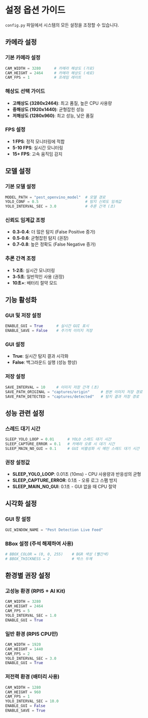 # 설정 옵션 가이드

`config.py` 파일에서 시스템의 모든 설정을 조정할 수 있습니다.

## 카메라 설정

### 기본 카메라 설정
```python
CAM_WIDTH = 3280      # 카메라 해상도 (가로)
CAM_HEIGHT = 2464     # 카메라 해상도 (세로)
CAM_FPS = 1           # 프레임 레이트
```

### 해상도 선택 가이드
- **고해상도 (3280x2464)**: 최고 품질, 높은 CPU 사용량
- **중해상도 (1920x1440)**: 균형잡힌 성능
- **저해상도 (1280x960)**: 최고 성능, 낮은 품질

### FPS 설정
- **1 FPS**: 정적 모니터링에 적합
- **5-10 FPS**: 실시간 모니터링
- **15+ FPS**: 고속 움직임 감지

## 모델 설정

### 기본 모델 설정
```python
MODEL_PATH = "pest_openvino_model"  # 모델 경로
YOLO_CONF = 0.5                     # 탐지 신뢰도 임계값
YOLO_INTERVAL_SEC = 3.0             # 추론 간격 (초)
```

### 신뢰도 임계값 조정
- **0.3-0.4**: 더 많은 탐지 (False Positive 증가)
- **0.5-0.6**: 균형잡힌 탐지 (권장)
- **0.7-0.8**: 높은 정확도 (False Negative 증가)

### 추론 간격 조정
- **1-2초**: 실시간 모니터링
- **3-5초**: 일반적인 사용 (권장)
- **10초+**: 배터리 절약 모드

## 기능 활성화

### GUI 및 저장 설정
```python
ENABLE_GUI = True      # 실시간 GUI 표시
ENABLE_SAVE = False    # 주기적 이미지 저장
```

### GUI 설정
- **True**: 실시간 탐지 결과 시각화
- **False**: 백그라운드 실행 (성능 향상)

### 저장 설정
```python
SAVE_INTERVAL = 10     # 이미지 저장 간격 (초)
SAVE_PATH_ORIGINAL = "captures/origin"     # 원본 이미지 저장 경로
SAVE_PATH_DETECTED = "captures/detected"   # 탐지 결과 저장 경로
```

## 성능 관련 설정

### 스레드 대기 시간
```python
SLEEP_YOLO_LOOP = 0.01      # YOLO 스레드 대기 시간
SLEEP_CAPTURE_ERROR = 0.1   # 카메라 오류 시 대기 시간
SLEEP_MAIN_NO_GUI = 0.1     # GUI 비활성화 시 메인 스레드 대기 시간
```

### 권장 설정값
- **SLEEP_YOLO_LOOP**: 0.01초 (10ms) - CPU 사용량과 반응성의 균형
- **SLEEP_CAPTURE_ERROR**: 0.1초 - 오류 로그 스팸 방지
- **SLEEP_MAIN_NO_GUI**: 0.1초 - GUI 없을 때 CPU 절약

## 시각화 설정

### GUI 창 설정
```python
GUI_WINDOW_NAME = "Pest Detection Live Feed"
```

### BBox 설정 (주석 해제하여 사용)
```python
# BBOX_COLOR = (0, 0, 255)    # BGR 색상 (빨간색)
# BBOX_THICKNESS = 2          # 박스 두께
```

## 환경별 권장 설정

### 고성능 환경 (RPI5 + AI Kit)
```python
CAM_WIDTH = 3280
CAM_HEIGHT = 2464
CAM_FPS = 5
YOLO_INTERVAL_SEC = 1.0
ENABLE_GUI = True
```

### 일반 환경 (RPI5 CPU만)
```python
CAM_WIDTH = 1920
CAM_HEIGHT = 1440
CAM_FPS = 2
YOLO_INTERVAL_SEC = 3.0
ENABLE_GUI = True
```

### 저전력 환경 (배터리 사용)
```python
CAM_WIDTH = 1280
CAM_HEIGHT = 960
CAM_FPS = 1
YOLO_INTERVAL_SEC = 10.0
ENABLE_GUI = False
ENABLE_SAVE = True
```
